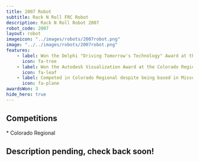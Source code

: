 ```yaml
---
title: 2007 Robot
subtitle: Rack N Roll FRC Robot
description: Rack N Roll Robot 2007
robot_code: 2007
layout: robot
imageicon: "../images/robots/2007robot.png"
image: "../../images/robots/2007robot.png"
features:
    - label: Won the Delphi "Driving Tomorrow's Technology" Award at the Colorado Regional
      icon: fa-tree
    - label: Won the Autodesk Visualization Award at the Colorado Regional
      icon: fa-leaf 
    - label: Competed in Colorado Regional despite being based in Missouri
      icon: fa-plane 
awardsWon: 3
hide_hero: true
---
```


<h2>Competitions</h2>
* Colorado Regional

<h2>Description pending, check back soon!</h2>
